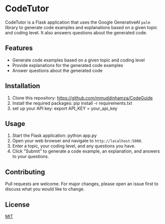 # CodeTutor

CodeTutor is a Flask application that uses the Google GenerativeAI `palm` library to generate code examples and explanations based on a given topic and coding level. It also answers questions about the generated code.

## Features

- Generate code examples based on a given topic and coding level
- Provide explanations for the generated code examples
- Answer questions about the generated code

## Installation

1. Clone this repository: https://github.com/mmuddinhamza/CodeGuide
2. Install the required packages: pip install -r requirements.txt
3. set up your API key: export API_KEY = your_api_key


## Usage

1. Start the Flask application: python app.py
2. Open your web browser and navigate to `http://localhost:5000`.
3. Enter a topic, your coding level, and any questions you have.
4. Click "Submit" to generate a code example, an explanation, and answers to your questions.

## Contributing

Pull requests are welcome. For major changes, please open an issue first to discuss what you would like to change.

## License

[MIT](https://choosealicense.com/licenses/mit/)

